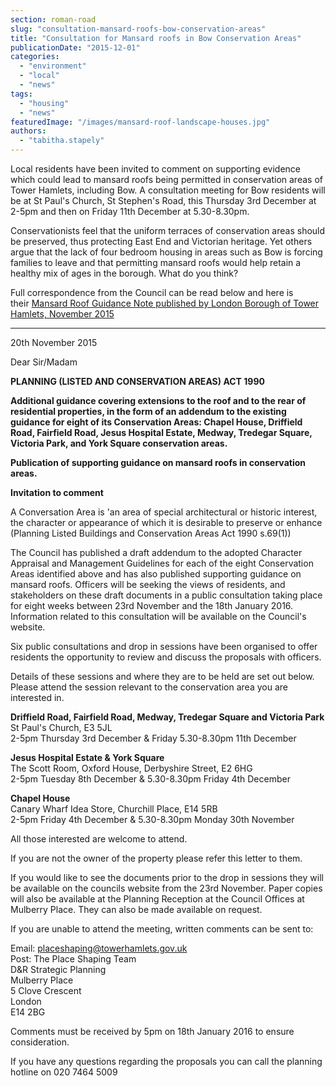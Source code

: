 ```yaml
---
section: roman-road
slug: "consultation-mansard-roofs-bow-conservation-areas"
title: "Consultation for Mansard roofs in Bow Conservation Areas"
publicationDate: "2015-12-01"
categories: 
  - "environment"
  - "local"
  - "news"
tags: 
  - "housing"
  - "news"
featuredImage: "/images/mansard-roof-landscape-houses.jpg"
authors: 
  - "tabitha.stapely"
---
```


Local residents have been invited to comment on supporting evidence which could lead to mansard roofs being permitted in conservation areas of Tower Hamlets, including Bow. A consultation meeting for Bow residents will be at St Paul's Church, St Stephen's Road, this Thursday 3rd December at 2-5pm and then on Friday 11th December at 5.30-8.30pm.

Conservationists feel that the uniform terraces of conservation areas should be preserved, thus protecting East End and Victorian heritage. Yet others argue that the lack of four bedroom housing in areas such as Bow is forcing families to leave and that permitting mansard roofs would help retain a healthy mix of ages in the borough. What do you think?

Full correspondence from the Council can be read below and here is their [Mansard Roof Guidance Note published by London Borough of Tower Hamlets, November 2015](https://romanroadlondon.com/wp-content/uploads/2015/12/Mansard-Roof-Guidance-Note.pdf)

* * *

20th November 2015

Dear Sir/Madam

**PLANNING (LISTED AND CONSERVATION AREAS) ACT 1990**

**Additional guidance covering extensions to the roof and to the rear of residential properties, in the form of an addendum to the existing guidance for eight of its Conservation Areas: Chapel House, Driffield Road, Fairfield Road, Jesus Hospital Estate, Medway, Tredegar Square, Victoria Park, and York Square conservation areas.**

**Publication of supporting guidance on mansard roofs in conservation areas.**

**Invitation to comment** 

A Conversation Area is 'an area of special architectural or historic interest, the character or appearance of which it is desirable to preserve or enhance (Planning Listed Buildings and Conservation Areas Act 1990 s.69(1))

The Council has published a draft addendum to the adopted Character Appraisal and Management Guidelines for each of the eight Conservation Areas identified above and has also published supporting guidance on mansard roofs. Officers will be seeking the views of residents, and stakeholders on these draft documents in a public consultation taking place for eight weeks between 23rd November and the 18th January 2016. Information related to this consultation will be available on the Council's website.

Six public consultations and drop in sessions have been organised to offer residents the opportunity to review and discuss the proposals with officers.

Details of these sessions and where they are to be held are set out below. Please attend the session relevant to the conservation area you are interested in.

**Driffield Road, Fairfield Road, Medway, Tredegar Square and Victoria Park**  
St Paul's Church, E3 5JL  
2-5pm Thursday 3rd December & Friday 5.30-8.30pm 11th December

**Jesus Hospital Estate & York Square**  
The Scott Room, Oxford House, Derbyshire Street, E2 6HG  
2-5pm Tuesday 8th December & 5.30-8.30pm Friday 4th December

**Chapel House**  
Canary Wharf Idea Store, Churchill Place, E14 5RB  
2-5pm Friday 4th December & 5.30-8.30pm Monday 30th November

All those interested are welcome to attend.

If you are not the owner of the property please refer this letter to them.

If you would like to see the documents prior to the drop in sessions they will be available on the councils website from the 23rd November. Paper copies will also be available at the Planning Reception at the Council Offices at Mulberry Place. They can also be made available on request.

If you are unable to attend the meeting, written comments can be sent to:

Email: placeshaping@towerhamlets.gov.uk  
Post: The Place Shaping Team  
D&R Strategic Planning  
Mulberry Place  
5 Clove Crescent  
London  
E14 2BG

Comments must be received by 5pm on 18th January 2016 to ensure consideration.

If you have any questions regarding the proposals you can call the planning hotline on 020 7464 5009
